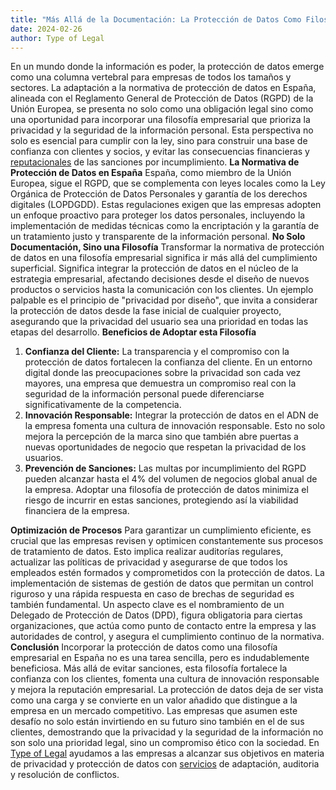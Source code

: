```yaml
---
title: "Más Allá de la Documentación: La Protección de Datos Como Filosofía Empresarial"
date: 2024-02-26
author: Type of Legal
---
```


En un mundo donde la información es poder, la protección de datos emerge como una columna vertebral para empresas de todos los tamaños y sectores. La adaptación a la normativa de protección de datos en España, alineada con el Reglamento General de Protección de Datos (RGPD) de la Unión Europea, se presenta no solo como una obligación legal sino como una oportunidad para incorporar una filosofía empresarial que prioriza la privacidad y la seguridad de la información personal. Esta perspectiva no solo es esencial para cumplir con la ley, sino para construir una base de confianza con clientes y socios, y evitar las consecuencias financieras y [reputacionales](https://www.eldiario.es/tecnologia/proteccion-datos-multa-glovo-550-000-euros-violar-privacidad-repartidores_1_10888906.html) de las sanciones por incumplimiento. **La Normativa de Protección de Datos en España** España, como miembro de la Unión Europea, sigue el RGPD, que se complementa con leyes locales como la Ley Orgánica de Protección de Datos Personales y garantía de los derechos digitales (LOPDGDD). Estas regulaciones exigen que las empresas adopten un enfoque proactivo para proteger los datos personales, incluyendo la implementación de medidas técnicas como la encriptación y la garantía de un tratamiento justo y transparente de la información personal. **No Solo Documentación, Sino una Filosofía** Transformar la normativa de protección de datos en una filosofía empresarial significa ir más allá del cumplimiento superficial. Significa integrar la protección de datos en el núcleo de la estrategia empresarial, afectando decisiones desde el diseño de nuevos productos o servicios hasta la comunicación con los clientes. Un ejemplo palpable es el principio de "privacidad por diseño", que invita a considerar la protección de datos desde la fase inicial de cualquier proyecto, asegurando que la privacidad del usuario sea una prioridad en todas las etapas del desarrollo. **Beneficios de Adoptar esta Filosofía**

1.  **Confianza del Cliente:** La transparencia y el compromiso con la protección de datos fortalecen la confianza del cliente. En un entorno digital donde las preocupaciones sobre la privacidad son cada vez mayores, una empresa que demuestra un compromiso real con la seguridad de la información personal puede diferenciarse significativamente de la competencia.
2.  **Innovación Responsable:** Integrar la protección de datos en el ADN de la empresa fomenta una cultura de innovación responsable. Esto no solo mejora la percepción de la marca sino que también abre puertas a nuevas oportunidades de negocio que respetan la privacidad de los usuarios.
3.  **Prevención de Sanciones:** Las multas por incumplimiento del RGPD pueden alcanzar hasta el 4% del volumen de negocios global anual de la empresa. Adoptar una filosofía de protección de datos minimiza el riesgo de incurrir en estas sanciones, protegiendo así la viabilidad financiera de la empresa.

**Optimización de Procesos** Para garantizar un cumplimiento eficiente, es crucial que las empresas revisen y optimicen constantemente sus procesos de tratamiento de datos. Esto implica realizar auditorías regulares, actualizar las políticas de privacidad y asegurarse de que todos los empleados estén formados y comprometidos con la protección de datos. La implementación de sistemas de gestión de datos que permitan un control riguroso y una rápida respuesta en caso de brechas de seguridad es también fundamental. Un aspecto clave es el nombramiento de un Delegado de Protección de Datos (DPD), figura obligatoria para ciertas organizaciones, que actúa como punto de contacto entre la empresa y las autoridades de control, y asegura el cumplimiento continuo de la normativa. **Conclusión** Incorporar la protección de datos como una filosofía empresarial en España no es una tarea sencilla, pero es indudablemente beneficiosa. Más allá de evitar sanciones, esta filosofía fortalece la confianza con los clientes, fomenta una cultura de innovación responsable y mejora la reputación empresarial. La protección de datos deja de ser vista como una carga y se convierte en un valor añadido que distingue a la empresa en un mercado competitivo. Las empresas que asumen este desafío no solo están invirtiendo en su futuro sino también en el de sus clientes, demostrando que la privacidad y la seguridad de la información no son solo una prioridad legal, sino un compromiso ético con la sociedad. En [Type of Legal](https://typeoflegal.com/) ayudamos a las empresas a alcanzar sus objetivos en materia de privacidad y protección de datos con [servicios](https://typeoflegal.com/adaptaciones-rgpd-lopd-gdd/) de adaptación, auditoria y resolución de conflictos.
